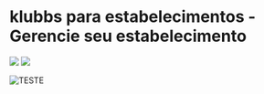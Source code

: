 # klubbs para estabelecimentos - Gerencie seu estabelecimento

![](https://img.shields.io/badge/TypeScript-007ACC?style=for-the-badge&logo=typescript&logoColor=white) ![](https://img.shields.io/badge/React_Native-20232A?style=for-the-badge&logo=react&logoColor=61DAFB)

![TESTE](https://github.com/klubbs/app-establishment/actions/workflows/ios-production.yml/badge.svg)
